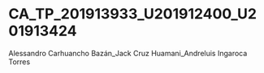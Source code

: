 # CA_TP_201913933_U201912400_U201913424
Alessandro Carhuancho Bazán_Jack Cruz Huamani_Andreluis Ingaroca Torres
